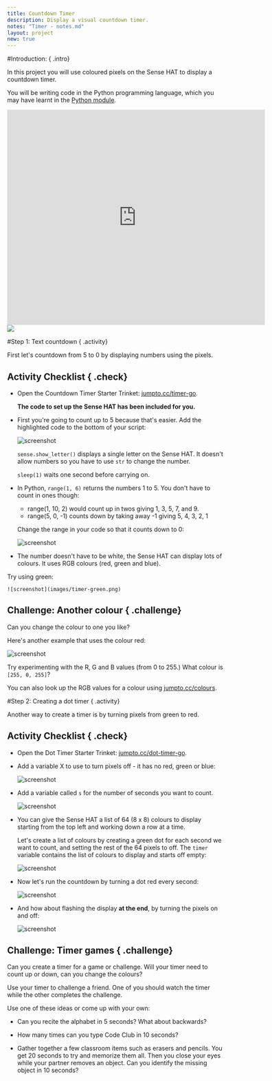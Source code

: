 ```yaml
---
title: Countdown Timer
description: Display a visual countdown timer. 
notes: "Timer - notes.md"
layout: project
new: true
---
```


#Introduction:  { .intro}

In this project you will use coloured pixels on the Sense HAT to display a countdown timer.  

You will be writing code in the Python programming language, which you may have learnt in the [Python module](../../python/).  

<div class="trinket">
<iframe src="https://trinket.io/embed/python/dfdfcc6814?outputOnly=true&start=result" width="600" height="500" frameborder="0" marginwidth="0" marginheight="0" allowfullscreen>
</iframe>
<img src="images/timer-final.png">
</div>  


#Step 1: Text countdown { .activity}

First let's countdown from 5 to 0 by displaying numbers using the pixels.  

## Activity Checklist { .check}

+ Open the Countdown Timer Starter Trinket: <a href="http://jumpto.cc/timer-go" target="_blank">jumpto.cc/timer-go</a>. 

    __The code to set up the Sense HAT has been included for you.__


+ First you're going to count up to 5 because that's easier. Add the highlighted code to the bottom of your script:

    ![screenshot](images/timer-count.png)
    
    `sense.show_letter()` displays a single letter on the Sense HAT. It doesn't allow numbers so you have to use `str` to change the number.  
    
    `sleep(1)` waits one second before carrying on. 
     
       
+ In Python, `range(1, 6)` returns the numbers 1 to 5. You don't have to count in ones though:

    - range(1, 10, 2) would count up in twos giving 1, 3, 5, 7, and 9. 
    - range(5, 0, -1) counts down by taking away -1 giving 5, 4, 3, 2, 1
    
    Change the range in your code so that it counts down to 0:

    ![screenshot](images/timer-numbers.png)
    
+ The number doesn't have to be white, the Sense HAT can display lots of colours. It uses RGB colours (red, green and blue).

Try using green:

    ![screenshot](images/timer-green.png)
    
    
## Challenge: Another colour { .challenge}
    
Can you change the colour to one you like? 

Here's another example that uses the colour red:

![screenshot](images/timer-red.png)
    
Try experimenting with the R, G and B values (from 0 to 255.) What colour is `[255, 0, 255]`?

You can also look up the RGB values for a colour using <a href="http://jumpto.cc/colours" target="_blank">jumpto.cc/colours</a>. 
    
    
#Step 2: Creating a dot timer { .activity}

Another way to create a timer is by turning pixels from green to red. 

## Activity Checklist { .check}

+ Open the Dot Timer Starter Trinket: <a href="http://jumpto.cc/dot-timer-go" target="_blank">jumpto.cc/dot-timer-go</a>. 
    
+ Add a variable X to use to turn pixels off - it has no red, green or blue:

    ![screenshot](images/timer-off.png)
 
    
+ Add a variable called `s` for the number of seconds you want to count. 

   ![screenshot](images/timer-seconds.png)

+ You can give the Sense HAT a list of 64 (8 x 8) colours to display starting from the top left and working down a row at a time.

    Let's create a list of colours by creating a green dot for each second we want to count, and setting the rest of the 64 pixels to off. The `timer` variable contains the list of colours to display and starts off empty:
    
    ![screenshot](images/timer-setup.png)

+ Now let's run the countdown by turning a dot red every second:

    ![screenshot](images/timer-turn-red.png)
    
+ And how about flashing the display __at the end__, by turning the pixels on and off:

    ![screenshot](images/timer-flash.png)


## Challenge: Timer games { .challenge}

Can you create a timer for a game or challenge. Will your timer need to count up or down, can you change the colours?

Use your timer to challenge a friend. One of you should watch the timer while the other completes the challenge. 

Use one of these ideas or come up with your own:

+ Can you recite the alphabet in 5 seconds? What about backwards?

+ How many times can you type Code Club in 10 seconds?

+ Gather together a few classroom items such as erasers and pencils. You get 20 seconds to try and memorize them all. Then you close your eyes while your partner removes an object. Can you identify the missing object in 10 seconds? 

